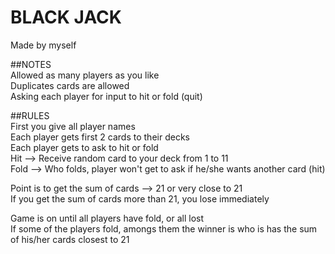 # BLACK JACK  
Made by myself  

##NOTES  
Allowed as many players as you like  
Duplicates cards are allowed  
Asking each player for input to hit or fold (quit)  

##RULES  
First you give all player names  
Each player gets first 2 cards to their decks  
Each player gets to ask to hit or fold  
Hit --> Receive random card to your deck from 1 to 11  
Fold --> Who folds, player won't get to ask if he/she wants another card (hit)  

Point is to get the sum of cards --> 21 or very close to 21  
If you get the sum of cards more than 21, you lose immediately  

Game is on until all players have fold, or all lost  
If some of the players fold, amongs them the winner is who is has the sum of his/her cards closest to 21  
